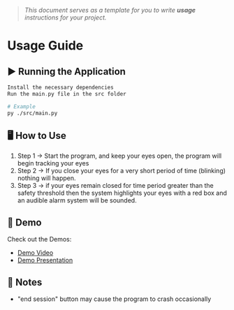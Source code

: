 > *This document serves as a template for you to write **usage** instructions for your project.* 

# Usage Guide

## ▶️ Running the Application
``` c
Install the necessary dependencies
Run the main.py file in the src folder 
```
``` bash
# Example
py ./src/main.py
```

## 🖥️ How to Use

1. Step 1 -> Start the program, and keep your eyes open, the program will begin tracking your eyes
2. Step 2 -> If you close your eyes for a very short period of time (blinking) nothing will happen.
3. Step 3 -> if your eyes remain closed for time period greater than the safety threshold then the system highlights your eyes with a red box and an audible alarm system will be sounded.

## 🎥 Demo

Check out the Demos: 
- [Demo Video](../demo/CodeMonkeysDemoVideo.mp4)
- [Demo Presentation](https://www.slideshare.net/secret/1yufg2mR5V4kYG)

## 📌 Notes
- "end session" button may cause the program to crash occasionally